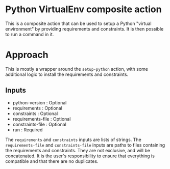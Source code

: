 # Python VirtualEnv composite action
This is a composite action that can be used to setup a Python "virtual
environment" by providing requirements and constraints. It is then possible to run a command in it.

# Approach
This is mostly a wrapper around the `setup-python` action, with some additional logic to install the requirements and constraints.

## Inputs
- python-version : Optional
- requirements : Optional
- constraints : Optional
- requirements-file : Optional
- constraints-file : Optional
- run : Required

The `requirements` and `constraints` inputs are lists of strings. The `requirements-file` and `constraints-file` inputs are paths to files containing the requirements and constraints. They are not exclusive, and will be concatenated. It is the user's responsibility to ensure that everything is compatible and that there are no duplicates.

